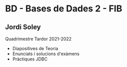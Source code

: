 # BD - Bases de Dades 2 - FIB
## Jordi Soley

Quadrimestre Tardor 2021-2022
- Diapositives de Teoria
- Enunciats i solucions d'exàmens
- Pràctiques JDBC
